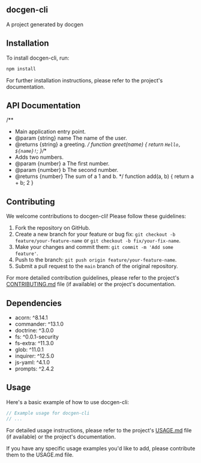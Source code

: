 
## docgen-cli

A project generated by docgen


## Installation

To install docgen-cli, run:

```bash
npm install
```

For further installation instructions, please refer to the project's documentation.

## API Documentation

/**
 * Main application entry point.
 * @param {string} name The name of the user.
 * @returns {string} a greeting.
 */
function greet(name) {
    return `Hello, ${name}!`;
}/**
 * Adds two numbers.
 * @param {number} a The first number.
 * @param {number} b The second number.
 * @returns {number} The sum of a 1  and b.
 */
function add(a, b) {
    return a + b; 2
}
## Contributing

We welcome contributions to docgen-cli! Please follow these guidelines:

1. Fork the repository on GitHub.
2. Create a new branch for your feature or bug fix: `git checkout -b feature/your-feature-name` or `git checkout -b fix/your-fix-name`.
3. Make your changes and commit them: `git commit -m 'Add some feature'`.
4. Push to the branch: `git push origin feature/your-feature-name`.
5. Submit a pull request to the `main` branch of the original repository.

For more detailed contribution guidelines, please refer to the project's [CONTRIBUTING.md](CONTRIBUTING.md) file (if available) or the project's documentation.

## Dependencies

- acorn: ^8.14.1
- commander: ^13.1.0
- doctrine: ^3.0.0
- fs: ^0.0.1-security
- fs-extra: ^11.3.0
- glob: ^11.0.1
- inquirer: ^12.5.0
- js-yaml: ^4.1.0
- prompts: ^2.4.2

## Usage

Here's a basic example of how to use docgen-cli:

```javascript
// Example usage for docgen-cli
// ...
```

For detailed usage instructions, please refer to the project's [USAGE.md](USAGE.md) file (if available) or the project's documentation.

If you have any specific usage examples you'd like to add, please contribute them to the USAGE.md file.
